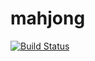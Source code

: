 # mahjong

[![Build Status](https://travis-ci.org/1000ch/mahjong.svg?branch=master)](https://travis-ci.org/1000ch/mahjong)
